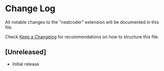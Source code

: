 # Change Log

All notable changes to the "neatcoder" extension will be documented in this file.

Check [Keep a Changelog](http://keepachangelog.com/) for recommendations on how to structure this file.

## [Unreleased]

- Initial release